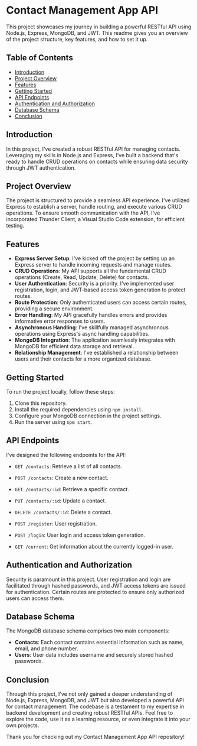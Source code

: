 # Contact Management App API

This project showcases my journey in building a powerful RESTful API using Node.js, Express, MongoDB, and JWT. This readme gives you an overview of the project structure, key features, and how to set it up.

## Table of Contents

- [Introduction](#introduction)
- [Project Overview](#project-overview)
- [Features](#features)
- [Getting Started](#getting-started)
- [API Endpoints](#api-endpoints)
- [Authentication and Authorization](#authentication-and-authorization)
- [Database Schema](#database-schema)
- [Conclusion](#conclusion)

## Introduction

In this project, I've created a robust RESTful API for managing contacts. Leveraging my skills in Node.js and Express, I've built a backend that's ready to handle CRUD operations on contacts while ensuring data security through JWT authentication.

## Project Overview

The project is structured to provide a seamless API experience. I've utilized Express to establish a server, handle routing, and execute various CRUD operations. To ensure smooth communication with the API, I've incorporated Thunder Client, a Visual Studio Code extension, for efficient testing.

## Features

- **Express Server Setup**: I've kicked off the project by setting up an Express server to handle incoming requests and manage routes.
- **CRUD Operations**: My API supports all the fundamental CRUD operations (Create, Read, Update, Delete) for contacts.
- **User Authentication**: Security is a priority. I've implemented user registration, login, and JWT-based access token generation to protect routes.
- **Route Protection**: Only authenticated users can access certain routes, providing a secure environment.
- **Error Handling**: My API gracefully handles errors and provides informative error responses to users.
- **Asynchronous Handling**: I've skillfully managed asynchronous operations using Express's async handling capabilities.
- **MongoDB Integration**: The application seamlessly integrates with MongoDB for efficient data storage and retrieval.
- **Relationship Management**: I've established a relationship between users and their contacts for a more organized database.

## Getting Started

To run the project locally, follow these steps:

1. Clone this repository.
2. Install the required dependencies using `npm install`.
3. Configure your MongoDB connection in the project settings.
4. Run the server using `npm start`.

## API Endpoints

I've designed the following endpoints for the API:

- `GET /contacts`: Retrieve a list of all contacts.
- `POST /contacts`: Create a new contact.
- `GET /contacts/:id`: Retrieve a specific contact.
- `PUT /contacts/:id`: Update a contact.
- `DELETE /contacts/:id`: Delete a contact.

- `POST /register`: User registration.
- `POST /login`: User login and access token generation.
- `GET /current`: Get information about the currently logged-in user.

## Authentication and Authorization

Security is paramount in this project. User registration and login are facilitated through hashed passwords, and JWT access tokens are issued for authentication. Certain routes are protected to ensure only authorized users can access them.

## Database Schema

The MongoDB database schema comprises two main components:

- **Contacts**: Each contact contains essential information such as name, email, and phone number.
- **Users**: User data includes username and securely stored hashed passwords.

## Conclusion

Through this project, I've not only gained a deeper understanding of Node.js, Express, MongoDB, and JWT but also developed a powerful API for contact management. The codebase is a testament to my expertise in backend development and creating robust RESTful APIs. Feel free to explore the code, use it as a learning resource, or even integrate it into your own projects.

Thank you for checking out my Contact Management App API repository!
